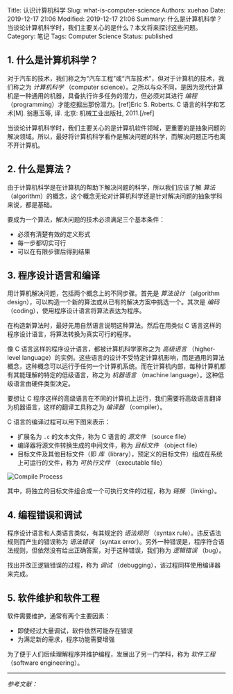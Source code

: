 Title: 认识计算机科学
Slug: what-is-computer-science
Authors: xuehao
Date: 2019-12-17 21:06
Modified: 2019-12-17 21:06
Summary: 什么是计算机科学？当谈论计算机科学时，我们主要关心的是什么？本文将来探讨这些问题。
Category: 笔记
Tags: Computer Science
Status: published

## 1. 什么是计算机科学？

对于汽车的技术，我们称之为“汽车工程”或“汽车技术”，但对于计算机的技术，我们称之为 _计算机科学_ （computer science）。之所以与众不同，是因为现代计算机是一种通用的机器，具备执行许多任务的潜力，但必须对其进行 _编程_ （programming）才能挖掘出那份潜力。[ref]Eric S. Roberts. C 语言的科学和艺术[M]. 翁惠玉等, 译. 北京: 机械工业出版社, 2011.[/ref]

当谈论计算机科学时，我们主要关心的是计算机软件领域，更重要的是抽象问题的解决领域。所以，最好将计算机科学看作是解决问题的科学，而解决问题正巧也离不开计算机。

## 2. 什么是算法？

由于计算机科学是在计算机的帮助下解决问题的科学，所以我们应该了解 _算法_（algorithm）的概念，这个概念无论对计算机科学还是针对解决问题的抽象学科来说，都是基础。

要成为一个算法，解决问题的技术必须满足三个基本条件：

- 必须有清楚有效的定义形式
- 每一步都切实可行
- 可以在有限步骤后得到结果

## 3. 程序设计语言和编译

用计算机解决问题，包括两个概念上的不同步骤。首先是 _算法设计_ （algorithm design），可以构造一个新的算法或从已有的解决方案中挑选一个。其次是 _编码_ （coding），使用程序设计语言将算法表达为程序。

在构造新算法时，最好先用自然语言说明这种算法。然后在用类似 C 语言这样的程序设计语言，将算法转换为真实可行的程序。

像 C 语言这样的程序设计语言，都被计算机科学家称之为 _高级语言_ （higher-level language）的实例。这些语言的设计不受特定计算机影响，而是通用的算法概念，这种概念可以运行于任何一个计算机系统。而在计算机内部，每种计算机都有其能理解的特定的低级语言，称之为 _机器语言_ （machine language）。这种低级语言由硬件类型决定。

要想让 C 程序这样的高级语言在不同的计算机上运行，我们需要将高级语言翻译为机器语言，这样的翻译工具称之为 _编译器_ （compiler）。

C 语言的编译过程可以用下图来表示：

- 扩展名为 `.c` 的文本文件，称为 C 语言的 _源文件_ （source file）
- 编译器将源文件转换生成的中间文件，称为 _目标文件_ （object file）
- 目标文件及其他目标文件（即 _库_（library），预定义的目标文件）组成在系统上可运行的文件，称为 _可执行文件_ （executable file）

![Compile Process]({static}/cs106a/images/compile-process.jpg)

其中，将独立的目标文件组合成一个可执行文件的过程，称为 _链接_ （linking）。

## 4. 编程错误和调试

程序设计语言和人类语言类似，有其规定的 _语法规则_ （syntax rule）。违反语法规则而产生的错误称为 _语法错误_ （syntax error）。另外一种错误是，程序符合语法规则，但依然没有给出正确答案，对于这种错误，我们称为 _逻辑错误_ （bug）。

找出并改正逻辑错误的过程，称为 _调试_ （debugging），该过程同样使用编译器来完成。

## 5. 软件维护和软件工程

软件需要维护，通常有两个主要因素：

- 即使经过大量调试，软件依然可能存在错误
- 为满足新的需求，程序功能需要增强

为了便于人们后续理解程序并维护编程，发展出了另一门学科，称为 _软件工程_ （software engineering）。

---
*参考文献：*
